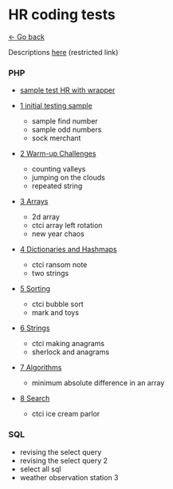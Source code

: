 # HR coding tests

[<- Go back](../README.md)

Descriptions [here](https://drive.google.com/drive/u/1/folders/1F7QCxbcu3RvkHE_JZtJsy0d3bsMVX_AU) (restricted link)

### PHP

- [sample test HR with wrapper](php/sample.php)

- [1 initial testing sample](php/php-1-initial-testing.php)

    - sample find number
    - sample odd numbers
    - sock merchant

- [2 Warm-up Challenges](php/php-2-warm-up-challenges.php)

    - counting valleys
    - jumping on the clouds
    - repeated string
    
- [3 Arrays](php/php-3-arrays.php)

    - 2d array
    - ctci array left rotation
    - new year chaos

- [4 Dictionaries and Hashmaps](php/php-4-dictionaries-and-hashmaps.php)

    - ctci ransom note
    - two strings

- [5 Sorting](php/php-5-sorting.php)

    - ctci bubble sort
    - mark and toys

- [6 Strings](php/php-6-strings.php)

    - ctci making anagrams
    - sherlock and anagrams

- [7 Algorithms](php/php-7-algorithms.php)

    - minimum absolute difference in an array

- [8 Search](php/php-8-search.php)

    - ctci ice cream parlor


### SQL

- revising the select query
- revising the select query 2
- select all sql
- weather observation station 3

